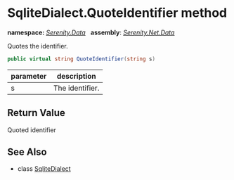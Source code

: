 # SqliteDialect.QuoteIdentifier method
**namespace:** *[Serenity.Data](../../README.md#serenity.data-namespace)*   **assembly**: *[Serenity.Net.Data](../../README.md)*

Quotes the identifier.

```csharp
public virtual string QuoteIdentifier(string s)
```

| parameter | description |
| --- | --- |
| s | The identifier. |

## Return Value

Quoted identifier

## See Also

* class [SqliteDialect](../SqliteDialect.md)